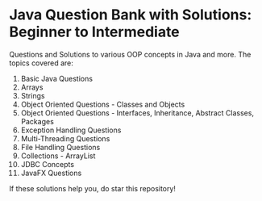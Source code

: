 # Java Question Bank with Solutions: Beginner to Intermediate
Questions and Solutions to various OOP concepts in Java and more. The topics covered are:

1. Basic Java Questions
2. Arrays 
3. Strings
4. Object Oriented Questions - Classes and Objects
5. Object Oriented Questions - Interfaces, Inheritance, Abstract Classes, Packages
6. Exception Handling Questions 
7. Multi-Threading Questions
8. File Handling Questions
9. Collections - ArrayList
10. JDBC Concepts
11. JavaFX Questions

If these solutions help you, do star this repository! 

